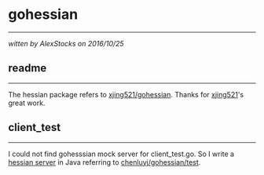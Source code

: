 # gohessian #
---
*witten by AlexStocks on 2016/10/25*

## readme
---
The hessian package refers to [xjing521/gohessian](https://github.com/xjing521/gohessian). Thanks for [xjing521](https://github.com/xjing521)'s great work.

## client_test ##
---
I could not find gohesssian mock server for client_test.go. So I write a [hessian server](github.com/AlexStocks/dubbogo-examples/calculator) in Java referring to [chenluyj/gohessian/test](https://github.com/chenluyj/gohessian/tree/master/test).

